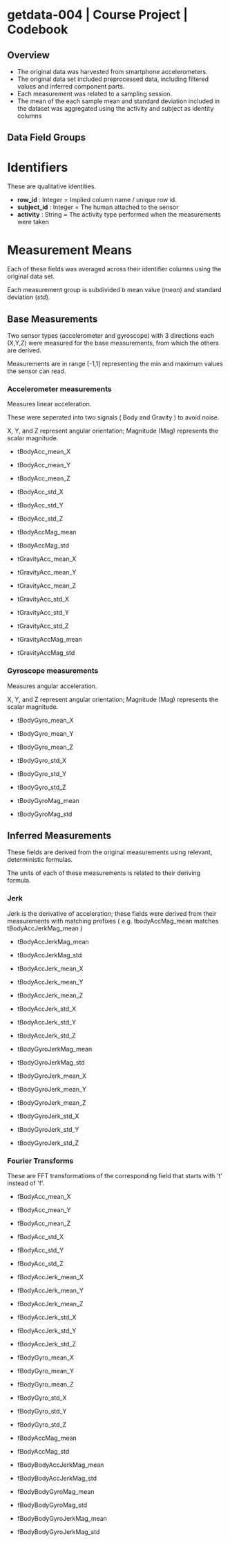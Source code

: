 
# getdata-004 | Course Project | Codebook

## Overview

* The original data was harvested from smartphone accelerometers.
* The original data set included preprocessed data, including filtered values and inferred component parts.
* Each measurement was related to a sampling session.
* The mean of the each sample mean and standard deviation included in the dataset was aggregated using the activity and subject as identity columns

## Data Field Groups

# Identifiers

These are qualitative identities.

* **row_id**     : Integer = Implied column name / unique row id.
* **subject_id** : Integer = The human attached to the sensor 
* **activity**   : String  = The activity type performed when the measurements were taken

# Measurement Means

Each of these fields was averaged across their identifier columns using the original data set.  

Each measurement group is subdivided b mean value (_mean_) and standard deviation (_std_).

## Base Measurements

Two sensor types (accelerometer and gyroscope) with 3 directions each (X,Y,Z) were measured for the base measurements, from which the others are derived.

Measurements are in range [-1,1] representing the min and maximum values the sensor can read.

### Accelerometer measurements

Measures linear acceleration.

These were seperated into two signals ( Body and Gravity ) to avoid noise.

X, Y, and Z represent angular orientation; Magnitude (Mag) represents the scalar magnitude.

* tBodyAcc_mean_X
* tBodyAcc_mean_Y
* tBodyAcc_mean_Z
* tBodyAcc_std_X
* tBodyAcc_std_Y
* tBodyAcc_std_Z

* tBodyAccMag_mean
* tBodyAccMag_std

* tGravityAcc_mean_X
* tGravityAcc_mean_Y
* tGravityAcc_mean_Z
* tGravityAcc_std_X
* tGravityAcc_std_Y
* tGravityAcc_std_Z

* tGravityAccMag_mean
* tGravityAccMag_std 

### Gyroscope measurements

Measures angular acceleration.

X, Y, and Z represent angular orientation; Magnitude (Mag) represents the scalar magnitude.


* tBodyGyro_mean_X
* tBodyGyro_mean_Y
* tBodyGyro_mean_Z
* tBodyGyro_std_X
* tBodyGyro_std_Y
* tBodyGyro_std_Z

* tBodyGyroMag_mean
* tBodyGyroMag_std

## Inferred Measurements

These fields are derived from the original measurements using relevant, deterministic formulas.

The units of each of these measurements is related to their deriving formula.

### Jerk

Jerk is the derivative of acceleration; these fields were derived from their measurements with matching prefixes ( e.g. tbodyAccMag_mean matches tBodyAccJerkMag_mean )

* tBodyAccJerkMag_mean
* tBodyAccJerkMag_std

* tBodyAccJerk_mean_X
* tBodyAccJerk_mean_Y
* tBodyAccJerk_mean_Z
* tBodyAccJerk_std_X
* tBodyAccJerk_std_Y
* tBodyAccJerk_std_Z

* tBodyGyroJerkMag_mean
* tBodyGyroJerkMag_std

* tBodyGyroJerk_mean_X
* tBodyGyroJerk_mean_Y
* tBodyGyroJerk_mean_Z
* tBodyGyroJerk_std_X
* tBodyGyroJerk_std_Y
* tBodyGyroJerk_std_Z

### Fourier Transforms

These are FFT transformations of the corresponding field that starts with 't' instead of 'f'.

* fBodyAcc_mean_X
* fBodyAcc_mean_Y
* fBodyAcc_mean_Z
* fBodyAcc_std_X
* fBodyAcc_std_Y
* fBodyAcc_std_Z

* fBodyAccJerk_mean_X
* fBodyAccJerk_mean_Y
* fBodyAccJerk_mean_Z
* fBodyAccJerk_std_X
* fBodyAccJerk_std_Y
* fBodyAccJerk_std_Z

* fBodyGyro_mean_X
* fBodyGyro_mean_Y
* fBodyGyro_mean_Z
* fBodyGyro_std_X
* fBodyGyro_std_Y
* fBodyGyro_std_Z

* fBodyAccMag_mean
* fBodyAccMag_std

* fBodyBodyAccJerkMag_mean
* fBodyBodyAccJerkMag_std

* fBodyBodyGyroMag_mean
* fBodyBodyGyroMag_std

* fBodyBodyGyroJerkMag_mean
* fBodyBodyGyroJerkMag_std

